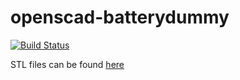 # openscad-batterydummy

[![Build Status](https://travis-ci.org/pfichtner/openscad-batterydummy.svg?branch=master)](https://travis-ci.org/pfichtner/openscad-batterydummy)

STL files can be found [here](https://github.com/pfichtner/openscad-batterydummy/releases/latest "STL files")
